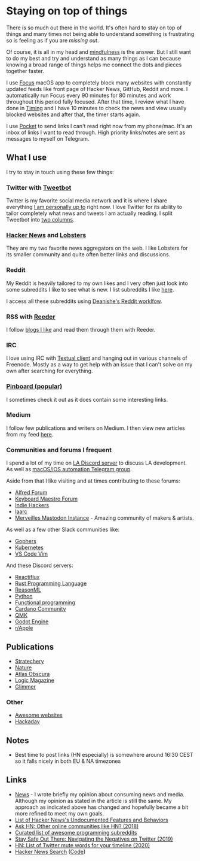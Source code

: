 # Staying on top of things

There is so much out there in the world. It's often hard to stay on top of things and many times not being able to understand something is frustrating so is feeling as if you are _missing out_.

Of course, it is all in my head and [mindfulness](../mindfulness/mindfulness.md) is the answer. But I still want to do my best and try and understand as many things as I can because knowing a broad range of things helps me connect the dots and pieces together faster.

I use [Focus](https://heyfocus.com) macOS app to completely block many websites with constantly updated feeds like front page of Hacker News, GitHub, Reddit and more. I automatically run Focus every 90 minutes for 80 minutes and work throughout this period fully focused. After that time, I review what I have done in [Timing](../macOS/apps/timing.md) and I have 10 minutes to check the news and view usually blocked websites and after that, the timer starts again.

I use [Pocket](https://app.getpocket.com) to send links I can't read right now from my phone/mac. It's an inbox of links I want to read through. High priority links/notes are sent as messages to myself on Telegram.

## What I use

I try to stay in touch using these few things:

### Twitter with [Tweetbot](../macOS/apps/tweetbot.md)

Twitter is my favorite social media network and it is where I share everything [I am personally up to](https://twitter.com/nikitavoloboev) right now. I love Twitter for its ability to tailor completely what news and tweets I am actually reading. I split Tweetbot into [two columns](../macOS/apps/tweetbot.md).

### [Hacker News](https://hckrnews.com/) and [Lobsters](https://lobste.rs/)

They are my two favorite news aggregators on the web. I like Lobsters for its smaller community and quite often better links and discussions.

### Reddit

My Reddit is heavily tailored to my own likes and I very often just look into some subreddits I like to see what is new. I list subreddits I like [here](https://github.com/learn-anything/reddit#readme).

I access all these subreddits using [Deanishe's Reddit worklfow](https://github.com/deanishe/alfred-reddit#readme).

### RSS with [Reeder](http://reederapp.com/mac/)

I follow [blogs I like](blogs.md) and read them through them with Reeder.

### IRC

I love using IRC with [Textual client](../macOS/apps/textual.md) and hanging out in various channels of Freenode. Mostly as a way to get help with an issue that I can't solve on my own after searching for everything.

### [Pinboard (popular)](https://pinboard.in/popular/)

I sometimes check it out as it does contain some interesting links.

### Medium

I follow few publications and writers on Medium. I then view new articles from my feed [here](https://medium.com/stream/network).

### Communities and forums I frequent

I spend a lot of my time on [LA Discord server](https://discord.gg/KKYdWjt) to discuss LA development. As well as [macOS/iOS automation Telegram group](https://t.me/joinchat/BBKnQU4_rty6_942PFbPbw).

Aside from that I like visiting and at times contributing to these forums:

- [Alfred Forum](https://www.alfredforum.com)
- [Keyboard Maestro Forum](https://forum.keyboardmaestro.com/latest)
- [Indie Hackers](https://www.indiehackers.com/)
- [laarc](https://www.laarc.io/)
- [Merveilles Mastodon Instance](https://merveilles.town) - Amazing community of makers & artists.

As well as a few other Slack communities like:

- [Gophers](https://invite.slack.golangbridge.org/)
- [Kubernetes](http://slack.k8s.io)
- [VS Code Vim](https://vscodevim-slackin.azurewebsites.net/)

And these Discord servers:

- [Reactiflux](https://discord.gg/9pZJYR9)
- [Rust Programming Language](https://discordapp.com/invite/rust-lang)
- [ReasonML](https://discord.gg/Agv7fMN)
- [Python](https://pythondiscord.com/)
- [Functional programming](https://discord.gg/xQwR7P7)
- [Cardano Community](https://discordapp.com/invite/kwY6rj8)
- [QMK](https://discord.gg/mthbPUc)
- [Godot Engine](https://discord.gg/ZXJERxu)
- [r/Apple](https://discordapp.com/invite/apple)

## Publications

- [Stratechery](https://stratechery.com/)
- [Nature](https://www.nature.com/)
- [Atlas Obscura](https://www.atlasobscura.com/)
- [Logic Magazine](https://logicmag.io/)
- [Glimmer](https://glitch.com/glimmer/)

### Other

- [Awesome websites](https://github.com/learn-anything/websites#readme)
- [Hackaday](https://hackaday.com/)

## Notes

- Best time to post links (HN especially) is somewhere around 16:30 CEST so it falls nicely in both EU & NA timezones

## Links

- [News](https://medium.com/@nikitavoloboev/news-d6bcaaf40121) - I wrote briefly my opinion about consuming news and media. Although my opinion as stated in the article is still the same. My approach as indicated above has changed and hopefully became a bit more refined to meet my own goals.
- [List of Hacker News's Undocumented Features and Behaviors](https://github.com/minimaxir/hacker-news-undocumented)
- [Ask HN: Other online communities like HN? (2018)](https://news.ycombinator.com/item?id=18384680)
- [Curated list of awesome programming subreddits](https://github.com/iCHAIT/awesome-subreddits#readme)
- [Stay Safe Out There: Navigating the Negatives on Twitter (2019)](https://www.holloway.com/s/excerpt-stay-safe-out-there-navigating-the-negatives-on-twitter)
- [HN: List of Twitter mute words for your timeline (2020)](https://news.ycombinator.com/item?id=22141903)
- [Hacker News Search](https://hn.algolia.com/) ([Code](https://github.com/algolia/hn-search))
